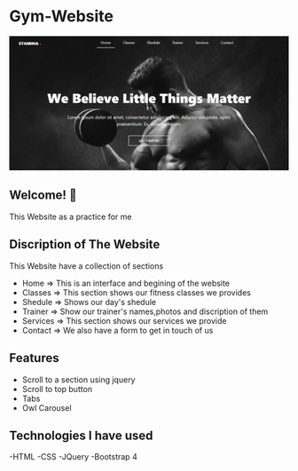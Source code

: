 # Gym-Website
![Design Preview](images/preview.png)

## Welcome! 👋

This Website as a practice for me 


## Discription of The Website

This Website have a collection of sections 
  - Home     => This is an interface and begining of the website
  - Classes  => This section shows our fitness classes we provides
  - Shedule  => Shows our day's shedule
  - Trainer  => Show our trainer's names,photos and discription of them
  - Services => This section shows our services we provide
  - Contact  => We also have a form to get in touch of us

## Features 
- Scroll to a section using jquery
- Scroll to top button 
- Tabs
- Owl Carousel

## Technologies I have used
-HTML
-CSS
-JQuery
-Bootstrap 4
